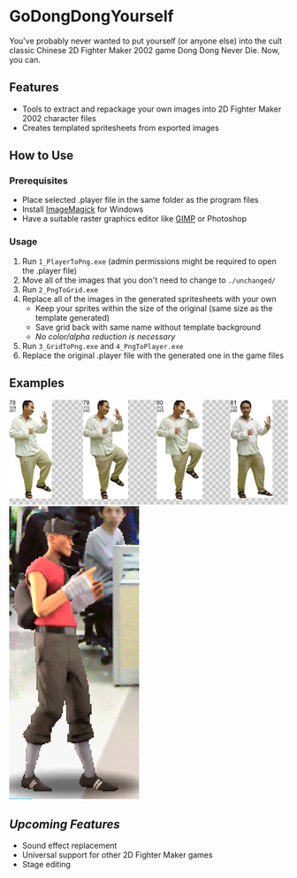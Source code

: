 # GoDongDongYourself
You've probably never wanted to put yourself (or anyone else) into the cult classic Chinese 2D Fighter Maker 2002 game Dong Dong Never Die. Now, you can.

## Features
- Tools to extract and repackage your own images into 2D Fighter Maker 2002 character files
- Creates templated spritesheets from exported images

## How to Use
### Prerequisites
- Place selected .player file in the same folder as the program files
- Install [ImageMagick](https://imagemagick.org/script/download.php#windows) for Windows
- Have a suitable raster graphics editor like [GIMP](https://www.gimp.org/downloads/) or Photoshop

### Usage
1. Run `1_PlayerToPng.exe` (admin permissions might be required to open the .player file)
2. Move all of the images that you don't need to change to `./unchanged/`
3. Run `2_PngToGrid.exe`
4. Replace all of the images in the generated spritesheets with your own
    - Keep your sprites within the size of the original (same size as the template generated)
    - Save grid back with same name without template background
    - *No color/alpha reduction is necessary*
5. Run `3_GridToPng.exe` and `4_PngToPlayer.exe`
6. Replace the original .player file with the generated one in the game files

## Examples
![One row of an exported grid](/docs/examplegrid.png)
![The scout from TF2 in DDND](/docs/examplecharacter.png)
## *Upcoming Features*
- Sound effect replacement
- Universal support for other 2D Fighter Maker games
- Stage editing

